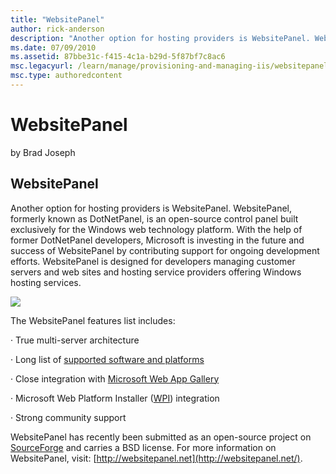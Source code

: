 ```yaml
---
title: "WebsitePanel"
author: rick-anderson
description: "Another option for hosting providers is WebsitePanel. WebsitePanel, formerly known as DotNetPanel, is an open-source control panel built exclusively for the..."
ms.date: 07/09/2010
ms.assetid: 87bbe31c-f415-4c1a-b29d-5f87bf7c8ac6
msc.legacyurl: /learn/manage/provisioning-and-managing-iis/websitepanel
msc.type: authoredcontent
---
```

# WebsitePanel

by Brad Joseph

## WebsitePanel

Another option for hosting providers is WebsitePanel. WebsitePanel, formerly known as DotNetPanel, is an open-source control panel built exclusively for the Windows web technology platform. With the help of former DotNetPanel developers, Microsoft is investing in the future and success of WebsitePanel by contributing support for ongoing development efforts. WebsitePanel is designed for developers managing customer servers and web sites and hosting service providers offering Windows hosting services.

[![](websitepanel/_static/image2.png)](websitepanel/_static/image1.png)

The WebsitePanel features list includes:

· True multi-server architecture

· Long list of [supported software and platforms](http://websitepanel.net/SupportedSoftware.aspx)

· Close integration with [Microsoft Web App Gallery](https://www.microsoft.com/web/gallery/Categories.aspx)

· Microsoft Web Platform Installer ([WPI](https://www.microsoft.com/web/gallery/Categories.aspx)) integration

· Strong community support

WebsitePanel has recently been submitted as an open-source project on [SourceForge](http://sourceforge.net/) and carries a BSD license. For more information on WebsitePanel, visit: [http://websitepanel.net](http://websitepanel.net/).
